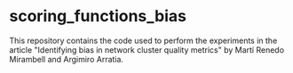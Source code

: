 # scoring_functions_bias
This repository contains the code used to perform the experiments in the article "Identifying bias in network cluster quality metrics" by Martí Renedo Mirambell and Argimiro Arratia.
